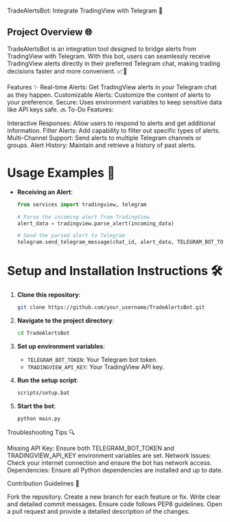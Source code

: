 TradeAlertsBot: Integrate TradingView with Telegram 🚀

## Project Overview 🌐

TradeAlertsBot is an integration tool designed to bridge alerts from TradingView with Telegram. With this bot, users can seamlessly receive TradingView alerts directly in their preferred Telegram chat, making trading decisions faster and more convenient. 📈🔔

Features ✨
Real-time Alerts: Get TradingView alerts in your Telegram chat as they happen.
Customizable Alerts: Customize the content of alerts to your preference.
Secure: Uses environment variables to keep sensitive data like API keys safe.
🔜 To-Do Features:

Interactive Responses: Allow users to respond to alerts and get additional information.
Filter Alerts: Add capability to filter out specific types of alerts.
Multi-Channel Support: Send alerts to multiple Telegram channels or groups.
Alert History: Maintain and retrieve a history of past alerts.

# Usage Examples 🚀

- **Receiving an Alert**:
    ```python
    from services import tradingview, telegram
    
    # Parse the incoming alert from TradingView
    alert_data = tradingview.parse_alert(incoming_data)
    
    # Send the parsed alert to Telegram
    telegram.send_telegram_message(chat_id, alert_data, TELEGRAM_BOT_TOKEN)
    ```

# Setup and Installation Instructions 🛠️

1. **Clone this repository**:
    ```bash
    git clone https://github.com/your_username/TradeAlertsBot.git
    ```

2. **Navigate to the project directory**:
    ```bash
    cd TradeAlertsBot
    ```

3. **Set up environment variables**:
    - `TELEGRAM_BOT_TOKEN`: Your Telegram bot token.
    - `TRADINGVIEW_API_KEY`: Your TradingView API key.

4. **Run the setup script**:
    ```bash
    scripts/setup.bat
    ```

5. **Start the bot**:
    ```bash
    python main.py
    ```

Troubleshooting Tips 🔍

Missing API Key: Ensure both TELEGRAM_BOT_TOKEN and TRADINGVIEW_API_KEY environment variables are set. Network Issues: Check your internet connection and ensure the bot has network access. Dependencies: Ensure all Python dependencies are installed and up to date.

Contribution Guidelines 🤝

Fork the repository. Create a new branch for each feature or fix. Write clear and detailed commit messages. Ensure code follows PEP8 guidelines. Open a pull request and provide a detailed description of the changes.
